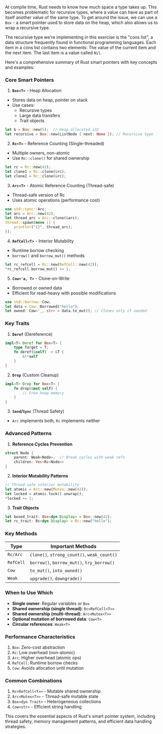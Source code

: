 
At compile time, Rust needs to know how much space a type takes up. This
becomes problematic for recursive types, where a value can have as part of
itself another value of the same type. To get around the issue, we can use a
`Box` - a smart pointer used to store data on the heap, which also allows us
to wrap a recursive type.

The recursive type we're implementing in this exercise is the "cons list", a
data structure frequently found in functional programming languages. Each
item in a cons list contains two elements: The value of the current item and
	the next item. The last item is a value called `Nil`.

Here's a comprehensive summary of Rust smart pointers with key concepts and examples:

### Core Smart Pointers
1. **`Box<T>`** - Heap Allocation
- Stores data on heap, pointer on stack
- Use cases:
  - Recursive types
  - Large data transfers
  - Trait objects
```rust
let b = Box::new(5);  // Heap-allocated i32
let recursive = Box::new(ListNode { next: None }); // Recursive type
```

2. **`Rc<T>`** - Reference Counting (Single-threaded)
- Multiple owners, non-atomic
- Use `Rc::clone()` for shared ownership
```rust
let rc = Rc::new(42);
let clone1 = Rc::clone(&rc);
let clone2 = Rc::clone(&rc);
```

3. **`Arc<T>`** - Atomic Reference Counting (Thread-safe)
- Thread-safe version of Rc
- Uses atomic operations (performance cost)
```rust
use std::sync::Arc;
let arc = Arc::new(42);
let thread_arc = Arc::clone(&arc);
thread::spawn(move || {
    println!("{}", thread_arc);
});
```

4. **`RefCell<T>`** - Interior Mutability
- Runtime borrow checking
- `borrow()` and `borrow_mut()` methods
```rust
let rc_refcell = Rc::new(RefCell::new(42));
*rc_refcell.borrow_mut() += 1;
```

5. **`Cow<'a, T>`** - Clone-on-Write
- Borrowed or owned data
- Efficient for read-heavy with possible modifications
```rust
use std::borrow::Cow;
let data = Cow::Borrowed("hello");
let owned: Cow<'_, str> = data.to_mut(); // Clones only if needed
```

### Key Traits
1. **`Deref`** (Dereference)
```rust
impl<T> Deref for Box<T> {
    type Target = T;
    fn deref(&self) -> &T {
        &**self
    }
}
```

2. **`Drop`** (Custom Cleanup)
```rust
impl<T> Drop for Box<T> {
    fn drop(&mut self) {
        // Free heap memory
    }
}
```

3. **`Send`/`Sync`** (Thread Safety)
- `Arc` implements both, `Rc` implements neither

### Advanced Patterns
1. **Reference Cycles Prevention**
```rust
struct Node {
    parent: Weak<Node>,  // Break cycles with weak refs
    children: Vec<Rc<Node>>
}
```

2. **Interior Mutability Patterns**
```rust
// Thread-safe interior mutability
let atomic = Arc::new(Mutex::new(42));
let locked = atomic.lock().unwrap();
*locked += 1;
```

3. **Trait Objects**
```rust
let boxed_trait: Box<dyn Display> = Box::new(42);
let rc_trait: Rc<dyn Display> = Rc::new("hello");
```

### Key Methods
| Type          | Important Methods               |
|---------------|----------------------------------|
| `Rc/Arc`      | `clone()`, `strong_count()`, `weak_count()` |
| `RefCell`     | `borrow()`, `borrow_mut()`, `try_borrow()` |
| `Cow`         | `to_mut()`, `into_owned()`      |
| `Weak`        | `upgrade()`, `downgrade()`      |

### When to Use Which
- **Single owner**: Regular variables or `Box`
- **Shared ownership (single thread)**: `Rc<RefCell<T>>`
- **Shared ownership (multi-thread)**: `Arc<Mutex<T>>`
- **Optional mutation of borrowed data**: `Cow<T>`
- **Circular references**: `Weak<T>`

### Performance Characteristics
1. `Box`: Zero-cost abstraction
2. `Rc`: Low overhead (non-atomic)
3. `Arc`: Higher overhead (atomic ops)
4. `RefCell`: Runtime borrow checks
5. `Cow`: Avoids allocation until mutation

### Common Combinations
1. `Rc<RefCell<T>>` - Mutable shared ownership
2. `Arc<Mutex<T>>` - Thread-safe mutable state
3. `Box<dyn Trait>` - Heterogeneous collections
4. `Cow<str>` - Efficient string handling

This covers the essential aspects of Rust's smart pointer system, including thread safety, memory management patterns, and efficient data handling strategies.
